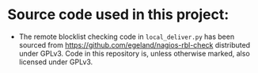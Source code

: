 # Source code used in this project:
- The remote blocklist checking code in `local_deliver.py` has been sourced from https://github.com/egeland/nagios-rbl-check distributed under GPLv3. Code in this repository is, unless otherwise marked, also licensed under GPLv3.
